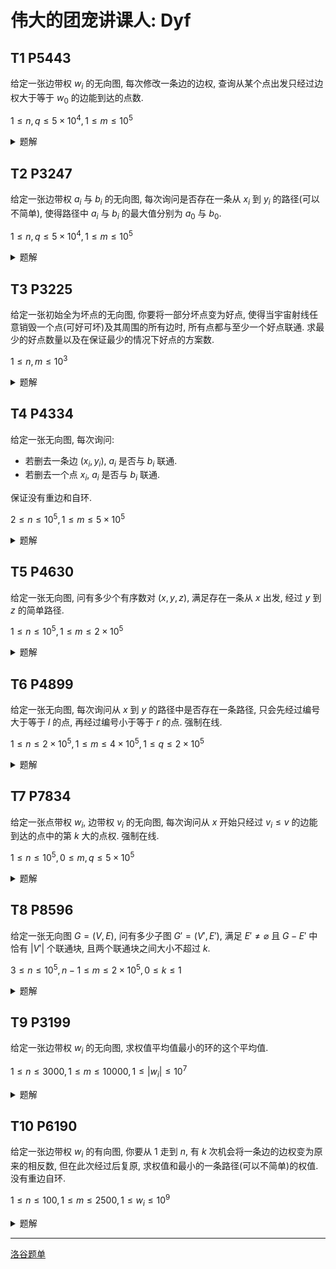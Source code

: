 # 伟大的团宠讲课人: Dyf

## T1 P5443
给定一张边带权 $w_i$ 的无向图, 每次修改一条边的边权, 查询从某个点出发只经过边权大于等于 $w_0$ 的边能到达的点数.

$1 \le n, q \le 5 \times 10^4, 1 \le m \le 10^5$

<details>
<summary>题解</summary>

- 考虑没有修改的情况, 显然将询问按权排序并用并查集维护. 
- 有修改操作时, 将操作按权排序, 然后分块. 类似莫队的思想, 对于在这个块内没被操作的边, 我们直接将其加入并查集; 对于被操作的边, 我们对于每个询问分别按当时的值加入, 然后再撤销. 故需要使用按秩合并的可撤销并查集. 处理完一个块后, 我们再总地对所有边进行修改. 
- 考虑分析复杂度, 设块长为 $L$, 排序操作 $O(q \log q)$, 对于每个块, 排序边 $O(m \log m)$, 加入边维护并查集 $O((m + L^2) \log n)$, 共 $O(\frac{qm(\log m)}{L} + qL)$. 当 $L = \sqrt{m \log m}$ 时最优为 $O(q\sqrt{m \log m})$. 

</details>

## T2 P3247
给定一张边带权 $a_i$ 与 $b_i$ 的无向图, 每次询问是否存在一条从 $x_i$ 到 $y_i$ 的路径(可以不简单), 使得路径中 $a_i$ 与 $b_i$ 的最大值分别为 $a_0$ 与 $b_0$.

$1 \le n, q \le 5 \times 10^4, 1 \le m \le 10^5$

<details>
<summary>题解</summary>

- 本质是询问只加入权小于等于 $a_0$ 与 $b_0$ 的边时 $x_i$ 与 $y_i$ 所在联通块的 $a_i$ 与 $b_i$ 最大值. 
- 类似上道题, 我们将边按 $a_i$ 排序后分块, 将每个询问放在最后一个包含小于等于 $a_0$ 的边的块内. 则每个询问需要加入的边只有这个块的一部分以及它前面的块. 将前面的块和询问都按 $b_i$ 排序, 则对于前面的块可使用双指针. 对于所在的块暴力加入再撤销即可. 同样使用按秩合并可撤销并查集. 
- 时间复杂度分析同理为 $O(q\sqrt{m \log m})$.

</details>

## T3 P3225
给定一张初始全为坏点的无向图, 你要将一部分坏点变为好点, 使得当宇宙射线任意销毁一个点(可好可坏)及其周围的所有边时, 所有点都与至少一个好点联通. 求最少的好点数量以及在保证最少的情况下好点的方案数.

$1 \le n, m \le 10^3$

<details>
<summary>题解</summary>

- 考虑整张图都没有割点的情况. 显然只需两个好点, 随意选两个即可; 考虑有一个割点的情况. 显然也需要两个好点, 不能选割点; 考虑不止两个割点的情况. 发现不好考虑, 故用割点将整张图分成若干联通块, 对于每个联通块分别考虑. 
- 若边界上没有割点, 显然仍需放两个; 若边界上有一个割点, 放一个好点在非割点上, 若销毁的是割点, 则剩下的点都能到达那个好点. 若销毁的是那个好点, 则剩下的点可以沿着那个割点走到其他联通块; 若边界上有不止两个割点, 发现必能走到其他联通块, 故不需要放. 
- 计算出每个联通块的答案, 善用加法和乘法原理即可. 

</details>

## T4 P4334
给定一张无向图, 每次询问: 

- 若删去一条边 $(x_i, y_i)$, $a_i$ 是否与 $b_i$ 联通.
- 若删去一个点 $x_i$, $a_i$ 是否与 $b_i$ 联通.

保证没有重边和自环. 

$2 \le n \le 10^5, 1 \le m \le 5 \times 10^5$

<details>
<summary>题解</summary>

- 考虑建出 DFS 树后大力分讨.
- 对于第一种询问, 先考虑 $a_i$ 与 $b_i$ 成祖先与子孙关系的情况. 若删的是非树边或不在 $a_i$ 与 $b_i$ 的路径上, 那么显然仍联通. 若删的是树边, 不妨令 $x_i$ 为深度较大的点, 那么如果 $low_{x_i} \le dfn_{y_i}$, 则仍联通, 否则不联通.  
- 若 $a_i$ 与 $b_i$ 不成祖先与子孙关系, 设 $a_i$ 与 $b_i$ 的 LCA 为 $c_i$, 由于无向图 DFS 树没有横跨边, 则 $a_i$ 与 $b_i$ 不联通的充要条件为 $a_i$ 与 $c_i$ 不联通且 $b_i$ 与 $c_i$ 不联通. 转化为两个上述的情况. 
- 对于第二种询问, 同样只需考虑 $a_i$ 与 $b_i$ 成祖先与子孙关系的情况. 若删的点是不在 $a_i$ 与 $b_i$ 的路径上, 那么显然仍联通. 不妨设 $a_i$ 与 $b_i$ 中深度较大的为 $a_i$, $x_i$ 的儿子中子树包含 $a_i$ 的那一个为 $y_i$, 若 $low_{y_i} \le dfn_{x_i}$ 则仍联通, 否则不联通. 

</details>

## T5 P4630
给定一张无向图, 问有多少个有序数对 $(x, y, z)$, 满足存在一条从 $x$ 出发, 经过 $y$ 到 $z$ 的简单路径. 

$1 \le n \le 10^5, 1 \le m \le 2 \times 10^5$

<details>
<summary>题解</summary>

* 我们发现当 $x$ 与 $z$ 确定时, $y$ 所有可能的取值的集合恰是 $x$ 到 $z$ 的所有简单路径之并集. 经过进一步思考, 我们发现此集合也同样是 $x$ 到 $z$ 的所有点双之并集. 
  * 考虑如下证明:
  * 原命题等价于证明对于一个点双, 对于每个 $a$ 与 $c$ 都存在一个 $b$ 使得有一条从 $a$ 出发, 经过 $b$ 到 $c$ 的简单路径. 
  * 考虑使用网络流模型, 每条边流量均为 $1$. 我们将一个点拆成入点和出点, 由入点向出点连一条边, 表示每个点只能经过一次. 对于每条无向边, 我们将它拆成两条有向边. 对于每条有向边, 由对应的出点向入点连一条边, 表示每条边只能经过一次. 由源点向 $a$ 与 $c$ 连一条边, 由 $b$ 向汇点连两条边, 若最大流为 $2$ 则说明联通.
  * 最大流可以转化为最小割. 显然最小割至多为 $2$, 现在证明其大于 $1$. 假设现在只能删去一条边使得源点到汇点不联通, 若删从入点到出点的边, 就相当于删去一个点, 在点双中不改变联通性; 若删从出点到入点的边, 显然不如删一个点; 若删其他边, 显然不合法. 故原命题得证.
* 考虑如何统计两点间经过的点双. 先建出圆方树, 为每个圆点和方点赋权. 方点赋为点双的大小, 但考虑相邻两点双会有一个点重复, 则将圆点赋为 $-1$ 即可. 
* 树上静态查路径和想必大家都会. 

</details>

## T6 P4899
给定一张无向图, 每次询问从 $x$ 到 $y$ 的路径中是否存在一条路径, 只会先经过编号大于等于 $l$ 的点, 再经过编号小于等于 $r$ 的点. 强制在线. 

$1 \le n \le 2 \times 10^5, 1 \le m \le 4 \times 10^5, 1 \le q \le 2 \times 10^5$

<details>
<summary>题解</summary>

- 对于路径上最大值小于 $v$ 或最小值大于 $v$ 的限制, 考虑建立 Kruskal 重构树. 
- 这题可将边权赋为两端点的编号最小值或最大值, 有两个这样的限制, 故建立两棵重构树, 一棵为大根树 $T_1$, 另一棵为小根树 $T_2$. 每次在 $T_1$ 上找到 $x$ 最浅的祖先 $a$ 使得点权大于等于 $l$, 同理在 $T_2$ 上找到结点 $b$. 问题转变为这两个点的子树是否有交. 
- 子树的 $dfn$ 为连续的一段排列, 设 $p_i$ 为 $T_1$中 $dfn_1$ 为 $i$ 的点的编号, 则 $p_{dfn_{2, i}}$ 为 $dfn_{2, i}$ 在 $T_1$ 中的出现编号. 建立主席树容易查询. 

</details>

## T7 P7834
给定一张点带权 $w_i$, 边带权 $v_i$ 的无向图, 每次询问从 $x$ 开始只经过 $v_i \le v$ 的边能到达的点中的第 $k$ 大的点权. 强制在线. 

$1 \le n \le 10^5, 0 \le m, q \le 5 \times 10^5$

<details>
<summary>题解</summary>

- 同样地建立 Kruskal 重构大根树 $T$, 为便于表达重构树中的点权用 $c_i$ 表示. 对于 $x$ 找到最浅的 $y$ 使得 $c_y \le v$, 则问题变为求 $y$ 的子树中 $w_i$ 的第 $k$ 大. 强制在线求静态区间第 $k$ 大的主席树做法想必大家都会. 

</details>

## T8 P8596
给定一张无向图 $G = (V, E)$, 问有多少子图 $G' = (V', E')$, 满足 $E' \neq \varnothing$ 且 $G - E'$ 中恰有 $|V'|$ 个联通块, 且两个联通块之间大小不超过 $k$.

$3 \le n \le 10^5, n - 1 \le m \le 2 \times 10^5, 0 \le k \le 1$

<details>
<summary>题解</summary>

还没写呢

</details>

## T9 P3199
给定一张边带权 $w_i$ 的无向图, 求权值平均值最小的环的这个平均值. 

$1 \le n \le 3000, 1 \le m \le 10000, 1 \le |w_i| \le 10^7$

<details>
<summary>题解</summary>

还没写呢

</details>

## T10 P6190
给定一张边带权 $w_i$ 的有向图, 你要从 $1$ 走到 $n$, 有 $k$ 次机会将一条边的边权变为原来的相反数, 但在此次经过后复原, 求权值和最小的一条路径(可以不简单)的权值. 没有重边自环. 

$1 \le n \le 100, 1 \le m \le 2500, 1 \le w_i \le 10^9$

<details>
<summary>题解</summary>

还没写呢

</details>

---

[洛谷题单](https://www.luogu.com.cn/training/386266)
